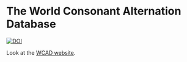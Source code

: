 # The World Consonant Alternation Database

[![DOI](https://zenodo.org/badge/77345509.svg)](https://zenodo.org/badge/latestdoi/77345509)

Look at the [WCAD website](https://agricolamz.github.io/wcad/).
